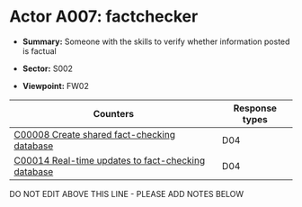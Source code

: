 # Actor A007: factchecker

* **Summary:** Someone with the skills to verify whether information posted is factual

* **Sector:** S002

* **Viewpoint:** FW02


| Counters | Response types |
| -------- | -------------- |
| [C00008 Create shared fact-checking database](../../generated_pages/counters/C00008.md) | D04 |
| [C00014 Real-time updates to fact-checking database](../../generated_pages/counters/C00014.md) | D04 |


DO NOT EDIT ABOVE THIS LINE - PLEASE ADD NOTES BELOW